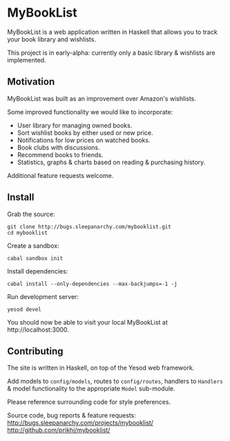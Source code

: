 # MyBookList

MyBookList is a web application written in Haskell that allows you to track
your book library and wishlists.

This project is in early-alpha: currently only a basic library & wishlists are
implemented.


## Motivation

MyBookList was built as an improvement over Amazon's wishlists.

Some improved functionality we would like to incorporate:
* User library for managing owned books.
* Sort wishlist books by either used or new price.
* Notifications for low prices on watched books.
* Book clubs with discussions.
* Recommend books to friends.
* Statistics, graphs & charts based on reading & purchasing history.

Additional feature requests welcome.


## Install

Grab the source:

    git clone http://bugs.sleepanarchy.com/mybooklist.git
    cd mybooklist

Create a sandbox:

    cabal sandbox init

Install dependencies:

    cabal install --only-dependencies --max-backjumps=-1 -j 

Run development server:

    yesod devel

You should now be able to visit your local MyBookList at http://localhost:3000.

## Contributing

The site is written in Haskell, on top of the Yesod web framework.

Add models to `config/models`, routes to `config/routes`, handlers to
`Handlers` & model functionality to the appropriate `Model` sub-module.

Please reference surrounding code for style preferences.

Source code, bug reports & feature requests:
http://bugs.sleepanarchy.com/projects/mybooklist/
http://github.com/prikhi/mybooklist/
